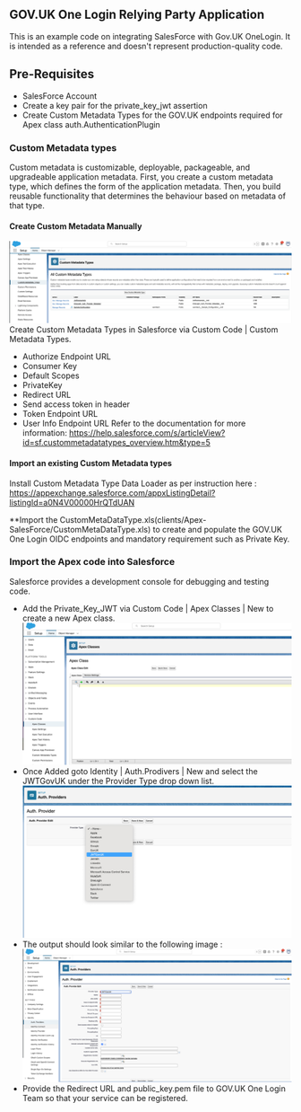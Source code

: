 ## GOV.UK One Login Relying Party Application

This is an example code on integrating SalesForce with Gov.UK OneLogin. It is intended as a reference and doesn't represent production-quality code.

## Pre-Requisites
- SalesForce Account
- Create a key pair for the private_key_jwt assertion
- Create Custom Metadata Types for the GOV.UK endpoints required for Apex class auth.AuthenticationPlugin


### Custom Metadata types

Custom metadata is customizable, deployable, packageable, and upgradeable application metadata. First, you create a custom metadata type, which defines the form of the application metadata. Then, you build reusable functionality that determines the behaviour based on metadata of that type.

#### Create Custom Metadata Manually

![alt text](image-3.png)
Create Custom Metadata Types in Salesforce via Custom Code | Custom Metadata Types.

- Authorize Endpoint URL
- Consumer Key
- Default Scopes
- PrivateKey
- Redirect URL
- Send access token in header
- Token Endpoint URL
- User Info Endpoint URL
Refer to the documentation for more information: https://help.salesforce.com/s/articleView?id=sf.custommetadatatypes_overview.htm&type=5

#### Import an existing Custom Metadata types

  Install Custom Metadata Type Data Loader as per instruction here : https://appexchange.salesforce.com/appxListingDetail?listingId=a0N4V00000HrQTdUAN

 **Import the CustomMetaDataType.xls(clients/Apex-SalesForce/CustomMetaDataType.xls) to create and populate the GOV.UK One Login OIDC endpoints and mandatory requirement such as Private Key.

### Import the Apex code into Salesforce

Salesforce provides a development console for debugging and testing code.

- Add the Private_Key_JWT via Custom Code | Apex Classes | New to create a new Apex class.
![alt text](image-2.png)
- Once Added goto Identity | Auth.Prodivers | New and select the JWTGovUK under the Provider Type drop down list.
![alt text](image-1.png)
- The output should look similar to the following image :![alt text](image-4.png)
- Provide the Redirect URL and public_key.pem file to GOV.UK One Login Team so that your service can be registered.

